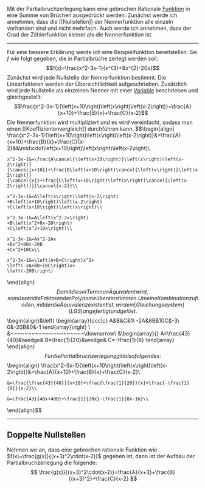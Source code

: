 Mit der Partialbruchzerlegung kann eine gebrochen Rationale [Funktion](Funktion(en)) in eine Summe von Brüchen ausgedrückt werden.
Zunächst werde ich annehmen, dass die [[Nullstellen]] der Nennerfunktion alle einzeln vorhanden sind und nicht mehrfach. Auch werde ich annehmen, dass der Grad der Zählerfunktion kleiner als die Nennerfunktion ist.

---
Für eine bessere Erklärung werde ich eine Beispielfunktion bereitstellen.
Sei $f$ wie folgt gegeben, die in Partialbrüche zerlegt werden soll:
$$f(x)=\frac{x^2-3x-1}{x^{3}+8x^{2}-20x}$$
Zunächst wird jede Nullstelle der Nennerfunktion bestimmt. Die Linearfaktoren werden der Übersichtlichkeit aufgeschrieben. Zusätzlich wird jede Nullstelle als einzelnen Nenner mit einer [Variable](Variable(n)) beschrieben und gleichgestellt:
$$\frac{x^2-3x-1}{\left(x+10\right)\left(x\right)\left(x-2\right)}=\frac{A}{x+10}+\frac{B}{x}+\frac{C}{x-2}$$
Die Nennerfunktion wird multipliziert und es wird vereinfacht, sodass man einen [[Koeffizientenvergleich]] durchführen kann.
$$\begin{align}
	\frac{x^2-3x-1}{\left(x+10\right)\left(x\right)\left(x-2\right)}&=\frac{A}{x+10}+\frac{B}{x}+\frac{C}{x-2}&&\mid\cdot\left(x+10\right)\left(x\right)\left(x-2\right)\\
	
	x^2-3x-1&=\frac{A\cancel{\left(x+10\right)}\left(x\right)\left(x-2\right)}{\cancel{x+10}}+\frac{B\left(x+10\right)\cancel{\left(x\right)}\left(x-2\right)}{\cancel{x}}+\frac{C\left(x+10\right)\left(x\right)\cancel{\left(x-2\right)}}{\cancel{x-2}}\\
	
	x^2-3x-1&=A\left(x\right)\left(x-2\right)
	+B\left(x+10\right)\left(x-2\right)
	+C\left(x+10\right)\left(x\right)\\
	
	x^2-3x-1&=A\left(x^2-2x\right)
	+B\left(x^2+8x-20\right)
	+C\left(x^2+10x\right)\\
	
	x^2-3x-1&=Ax^2-2Ax
	+Bx^2+8Bx-20B
	+Cx^2+10Cx\\
	
	x^2-3x-1&=\left(A+B+C\right)x^2+
	\left(-2A+8B+10C\right)x+
	\left(-20B\right)
\end{align}$$
Damit dieser Term nun Äquivalent wird, so müssen die Faktoren der Polynome übereinstimmen. Um eine Kombination zu finden, mit der die Äquivalenz existent ist, wird ein [Gleichungssystem](LGS) angefertigt und gelöst.
$$\begin{align}&\left(
	\begin{array}{ccc|c}
		A&B&C&1\\
		-2A&8B&10C&-3\\
		0&-20B&0&-1
	\end{array}\right)
	\\
	&~~~~~~~~~~~~~~~~~~~~~\downarrow\\
	&\begin{array}{}
		A=\frac{43}{40}&\wedge&
		B=\frac{1}{20}&\wedge&
		C=-\frac{1}{8}
	\end{array}
\end{align}
$$
Für die Partialbruchzerlegung gilt also folgendes:
$$\begin{align}
	\frac{x^2-3x-1}{\left(x+10\right)\left(x\right)\left(x-2\right)}&=\frac{A}{x+10}+\frac{B}{x}+\frac{C}{x-2}\\
	
	&=\frac{\frac{43}{40}}{x+10}+\frac{\frac{1}{20}}{x}+\frac{-\frac{1}{8}}{x-2}\\
	
	&=\frac{43}{40x+400}+\frac{1}{20x}-\frac{1}{8x-16}\\
\end{align}$$

---
## Doppelte Nullstellen
Nehmen wir an, dass eine gebrochen rationale Funktion wie $f(x)=\frac{g(x)}{(x+3)^2\cdot(x-2)}$ gegeben ist, dann ist der Aufbau der Partialbruchzerlegung die folgende:
$$
\frac{g(x)}{(x+3)^2\cdot(x-2)}=\frac{A}{x+3}+\frac{B}{(x+3)^2}+\frac{C}{x-2}
$$